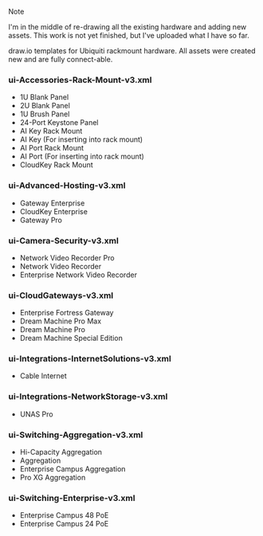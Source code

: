 > [!NOTE]
> I'm in the middle of re-drawing all the existing hardware and adding new assets.
> This work is not yet finished, but I've uploaded what I have so far.


draw.io templates for Ubiquiti rackmount hardware.
All assets were created new and are fully connect-able.

### ui-Accessories-Rack-Mount-v3.xml
- 1U Blank Panel
- 2U Blank Panel
- 1U Brush Panel
- 24-Port Keystone Panel
- AI Key Rack Mount
- AI Key (For inserting into rack mount)
- AI Port Rack Mount
- AI Port (For inserting into rack mount)
- CloudKey Rack Mount

### ui-Advanced-Hosting-v3.xml
- Gateway Enterprise
- CloudKey Enterprise
- Gateway Pro

### ui-Camera-Security-v3.xml
- Network Video Recorder Pro
- Network Video Recorder
- Enterprise Network Video Recorder

### ui-CloudGateways-v3.xml
- Enterprise Fortress Gateway
- Dream Machine Pro Max
- Dream Machine Pro
- Dream Machine Special Edition

### ui-Integrations-InternetSolutions-v3.xml
- Cable Internet

### ui-Integrations-NetworkStorage-v3.xml
- UNAS Pro

### ui-Switching-Aggregation-v3.xml
- Hi-Capacity Aggregation
- Aggregation
- Enterprise Campus Aggregation
- Pro XG Aggregation

### ui-Switching-Enterprise-v3.xml
- Enterprise Campus 48 PoE
- Enterprise Campus 24 PoE
